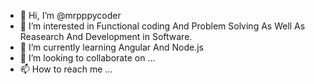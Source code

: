 - 👋 Hi, I’m @mrpppycoder
- 👀 I’m interested in Functional coding And Problem Solving As Well As Reasearch And Development in Software.
- 🌱 I’m currently learning Angular And Node.js
- 💞️ I’m looking to collaborate on ...
- 📫 How to reach me ...

<!---
mrpppycoder/mrpppycoder is a ✨ special ✨ repository because its `README.md` (this file) appears on your GitHub profile.
You can click the Preview link to take a look at your changes.
--->
